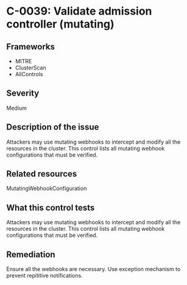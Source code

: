 # C-0039: Validate admission controller (mutating)

## Frameworks
* MITRE
* ClusterScan
* AllControls
 
## Severity
Medium

## Description of the issue
Attackers may use mutating webhooks to intercept and modify all the resources in the cluster. This control lists all mutating webhook configurations that must be verified.
 
## Related resources
MutatingWebhookConfiguration
 
## What this control tests 
Attackers may use mutating webhooks to intercept and modify all the resources in the cluster. This control lists all mutating webhook configurations that must be verified.
 
## Remediation
Ensure all the webhooks are necessary. Use exception mechanism to prevent repititive notifications.
 
